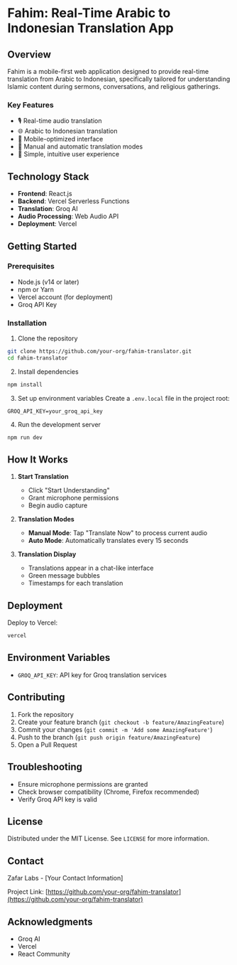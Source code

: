 # Fahim: Real-Time Arabic to Indonesian Translation App

## Overview

Fahim is a mobile-first web application designed to provide real-time translation from Arabic to Indonesian, specifically tailored for understanding Islamic content during sermons, conversations, and religious gatherings.

### Key Features

- 🎙️ Real-time audio translation
- 🌐 Arabic to Indonesian translation
- 📱 Mobile-optimized interface
- 🔄 Manual and automatic translation modes
- 🌟 Simple, intuitive user experience

## Technology Stack

- **Frontend**: React.js
- **Backend**: Vercel Serverless Functions
- **Translation**: Groq AI
- **Audio Processing**: Web Audio API
- **Deployment**: Vercel

## Getting Started

### Prerequisites

- Node.js (v14 or later)
- npm or Yarn
- Vercel account (for deployment)
- Groq API Key

### Installation

1. Clone the repository
```bash
git clone https://github.com/your-org/fahim-translator.git
cd fahim-translator
```

2. Install dependencies
```bash
npm install
```

3. Set up environment variables
Create a `.env.local` file in the project root:
```
GROQ_API_KEY=your_groq_api_key
```

4. Run the development server
```bash
npm run dev
```

## How It Works

1. **Start Translation**
   - Click "Start Understanding"
   - Grant microphone permissions
   - Begin audio capture

2. **Translation Modes**
   - **Manual Mode**: Tap "Translate Now" to process current audio
   - **Auto Mode**: Automatically translates every 15 seconds

3. **Translation Display**
   - Translations appear in a chat-like interface
   - Green message bubbles
   - Timestamps for each translation

## Deployment

Deploy to Vercel:
```bash
vercel
```

## Environment Variables

- `GROQ_API_KEY`: API key for Groq translation services

## Contributing

1. Fork the repository
2. Create your feature branch (`git checkout -b feature/AmazingFeature`)
3. Commit your changes (`git commit -m 'Add some AmazingFeature'`)
4. Push to the branch (`git push origin feature/AmazingFeature`)
5. Open a Pull Request

## Troubleshooting

- Ensure microphone permissions are granted
- Check browser compatibility (Chrome, Firefox recommended)
- Verify Groq API key is valid

## License

Distributed under the MIT License. See `LICENSE` for more information.

## Contact

Zafar Labs - [Your Contact Information]

Project Link: [https://github.com/your-org/fahim-translator](https://github.com/your-org/fahim-translator)

## Acknowledgments

- Groq AI
- Vercel
- React Community
